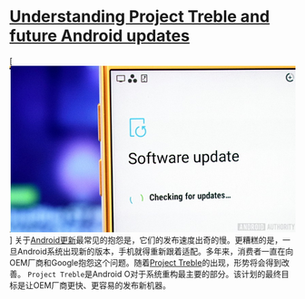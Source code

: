 # [Understanding Project Treble and future Android updates](https://www.androidauthority.com/project-treble-818225/)


[![](./_image/2018-04-03-16-06-32.jpg)]
关于[Android更新](https://www.androidauthority.com/android-8-0-update-784308/)最常见的抱怨是，它们的发布速度出奇的慢。更糟糕的是，一旦Android系统出现新的版本，手机就得重新跟着适配。多年来，消费者一直在向OEM厂商和Google抱怨这个问题。随着[Project Treble](https://www.androidauthority.com/android-os-project-treble-771764/)的出现，形势将会得到改善。
`Project Treble`是Android O对于系统重构最主要的部分。该计划的最终目标是让OEM厂商更快、更容易的发布新机器。